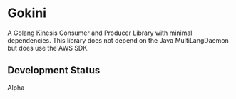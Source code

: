 # Gokini

A Golang Kinesis Consumer and Producer Library with minimal dependencies. This library does not depend on the Java MultiLangDaemon but does use the AWS SDK.

## Development Status

Alpha
